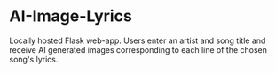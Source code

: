# AI-Image-Lyrics
Locally hosted Flask web-app. Users enter an artist and song title and receive AI generated images corresponding to each line of the chosen song's lyrics.
